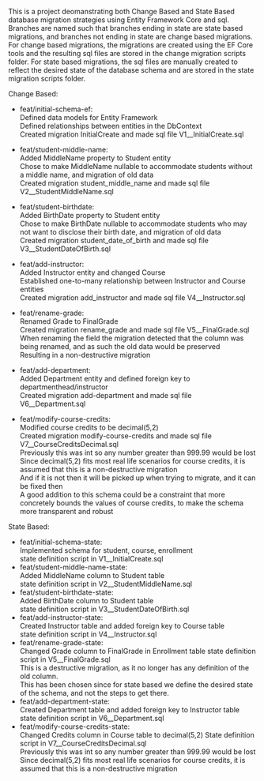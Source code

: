 This is a project deomanstrating both Change Based and State Based database migration strategies using Entity Framework Core and sql.
Branches are named such that branches ending in state are state based migrations, and branches not ending in state are change based migrations.
For change based migrations, the migrations are created using the EF Core tools and the resulting sql files are stored in the change migration scripts folder.
For state based migrations, the sql files are manually created to reflect the desired state of the database schema and are stored in the state migration scripts folder.

Change Based:
- feat/initial-schema-ef:  
    Defined data models for Entity Framework  
    Defined relationships between entities in the DbContext  
    Created migration InitialCreate and made sql file V1__InitialCreate.sql  

- feat/student-middle-name:  
    Added MiddleName property to Student entity  
    Chose to make MiddleName nullable to accommodate students without a middle name, and migration of old data  
    Created migration student_middle_name and made sql file V2__StudentMiddleName.sql  

- feat/student-birthdate:  
    Added BirthDate property to Student entity  
    Chose to make BirthDate nullable to accommodate students who may not want to disclose their birth date, and migration of old data  
    Created migration student_date_of_birth and made sql file V3__StudentDateOfBirth.sql  

- feat/add-instructor:  
    Added Instructor entity and changed Course  
    Established one-to-many relationship between Instructor and Course entities  
    Created migration add_instructor and made sql file V4__Instructor.sql  

- feat/rename-grade:  
    Renamed Grade to FinalGrade  
    Created migration rename_grade and made sql file V5__FinalGrade.sql  
    When renaming the field the migration detected that the column was being renamed, and as such the old data would be preserved  
    Resulting in a non-destructive migration  

- feat/add-department:  
    Added Department entity and defined foreign key to departmenthead/instructor  
    Created migration add-department and made sql file V6__Department.sql  

- feat/modify-course-credits:  
    Modified course credits to be decimal(5,2)  
    Created migration modify-course-credits and made sql file V7__CourseCreditsDecimal.sql  
    Previously this was int so any number greater than 999.99 would be lost  
    Since decimal(5,2) fits most real life scenarios for course credits, it is assumed that this is a non-destructive migration  
    And if it is not then it will be picked up when trying to migrate, and it can be fixed then  
    A good addition to this schema could be a constraint that more concretely bounds the values of course credits, to make the schema more transparent and robust  

State Based:
- feat/initial-schema-state:  
    Implemented schema for student, course, enrollment  
    state definition script in V1__InitialCreate.sql  
- feat/student-middle-name-state:  
    Added MiddleName column to Student table  
    state definition script in V2__StudentMiddleName.sql  
- feat/student-birthdate-state:  
    Added BirthDate column to Student table  
    state definition script in V3__StudentDateOfBirth.sql  
- feat/add-instructor-state:  
    Created Instructor table and added foreign key to Course table  
    state definition script in V4__Instructor.sql  
- feat/rename-grade-state:  
    Changed Grade column to FinalGrade in Enrollment table
    state definition script in V5__FinalGrade.sql  
    This is a destructive migration, as it no longer has any definition of the old column.  
    This has been chosen since for state based we define the desired state of the schema, and not the steps to get there.
-  feat/add-department-state:  
    Created Department table and added foreign key to Instructor table  
    state definition script in V6__Department.sql
- feat/modify-course-credits-state:  
    Changed Credits column in Course table to decimal(5,2)
    State definition script in V7__CourseCreditsDecimal.sql  
    Previously this was int so any number greater than 999.99 would be lost  
    Since decimal(5,2) fits most real life scenarios for course credits, it is assumed that this is a non-destructive migration
